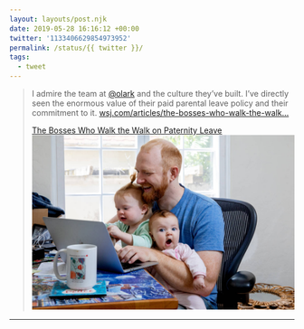 ```yaml
---
layout: layouts/post.njk
date: 2019-05-28 16:16:12 +00:00
twitter: '1133406629854973952'
permalink: /status/{{ twitter }}/
tags: 
  - tweet
---
```


> I admire the team at [@olark](https://twitter.com/olark) and the culture they’ve built. I’ve directly seen the enormous value of their paid parental leave policy and their commitment to it. [wsj.com/articles/the-bosses-who-walk-the-walk…](https://www.wsj.com/articles/the-bosses-who-walk-the-walk-on-paternity-leave-11558949400)
> 
> [<span>The Bosses Who Walk the Walk on Paternity Leave</span> ![man at a computer with two kids on his lap](/img/B3-EC025_WORKFA_M_20190524100740.jpg)](https://www.wsj.com/articles/the-bosses-who-walk-the-walk-on-paternity-leave-11558949400)

---
